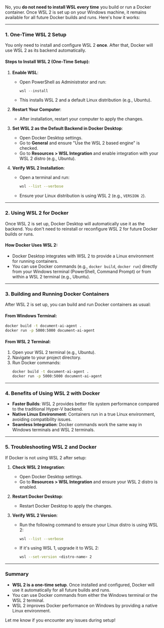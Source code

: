 No, you **do not need to install WSL every time** you build or run a Docker container. Once WSL 2 is set up on your Windows machine, it remains available for all future Docker builds and runs. Here's how it works:

---

### 1. **One-Time WSL 2 Setup**

You only need to install and configure WSL 2 **once**. After that, Docker will use WSL 2 as its backend automatically.

#### Steps to Install WSL 2 (One-Time Setup):

1. **Enable WSL**:
   - Open PowerShell as Administrator and run:
     ```powershell
     wsl --install
     ```
   - This installs WSL 2 and a default Linux distribution (e.g., Ubuntu).

2. **Restart Your Computer**:
   - After installation, restart your computer to apply the changes.

3. **Set WSL 2 as the Default Backend in Docker Desktop**:
   - Open Docker Desktop settings.
   - Go to **General** and ensure "Use the WSL 2 based engine" is checked.
   - Go to **Resources > WSL Integration** and enable integration with your WSL 2 distro (e.g., Ubuntu).

4. **Verify WSL 2 Installation**:
   - Open a terminal and run:
     ```bash
     wsl --list --verbose
     ```
   - Ensure your Linux distribution is using WSL 2 (e.g., `VERSION 2`).

---

### 2. **Using WSL 2 for Docker**

Once WSL 2 is set up, Docker Desktop will automatically use it as the backend. You don't need to reinstall or reconfigure WSL 2 for future Docker builds or runs.

#### How Docker Uses WSL 2:
- Docker Desktop integrates with WSL 2 to provide a Linux environment for running containers.
- You can use Docker commands (e.g., `docker build`, `docker run`) directly from your Windows terminal (PowerShell, Command Prompt) or from within a WSL 2 terminal (e.g., Ubuntu).

---

### 3. **Building and Running Docker Containers**

After WSL 2 is set up, you can build and run Docker containers as usual:

#### From Windows Terminal:
```bash
docker build -t document-ai-agent .
docker run -p 5000:5000 document-ai-agent
```

#### From WSL 2 Terminal:
1. Open your WSL 2 terminal (e.g., Ubuntu).
2. Navigate to your project directory.
3. Run Docker commands:
   ```bash
   docker build -t document-ai-agent .
   docker run -p 5000:5000 document-ai-agent
   ```

---

### 4. **Benefits of Using WSL 2 with Docker**

- **Faster Builds**: WSL 2 provides better file system performance compared to the traditional Hyper-V backend.
- **Native Linux Environment**: Containers run in a true Linux environment, avoiding compatibility issues.
- **Seamless Integration**: Docker commands work the same way in Windows terminals and WSL 2 terminals.

---

### 5. **Troubleshooting WSL 2 and Docker**

If Docker is not using WSL 2 after setup:

1. **Check WSL 2 Integration**:
   - Open Docker Desktop settings.
   - Go to **Resources > WSL Integration** and ensure your WSL 2 distro is enabled.

2. **Restart Docker Desktop**:
   - Restart Docker Desktop to apply the changes.

3. **Verify WSL 2 Version**:
   - Run the following command to ensure your Linux distro is using WSL 2:
     ```bash
     wsl --list --verbose
     ```
   - If it's using WSL 1, upgrade it to WSL 2:
     ```bash
     wsl --set-version <distro-name> 2
     ```

---

### Summary

- **WSL 2 is a one-time setup**. Once installed and configured, Docker will use it automatically for all future builds and runs.
- You can use Docker commands from either the Windows terminal or the WSL 2 terminal.
- WSL 2 improves Docker performance on Windows by providing a native Linux environment.

Let me know if you encounter any issues during setup!